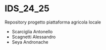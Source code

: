 # IDS_24_25
Repository progetto piattaforma agricola locale
- Scarciglia Antonello
- Scagnetti Alessandro
- Seya Andronache  


